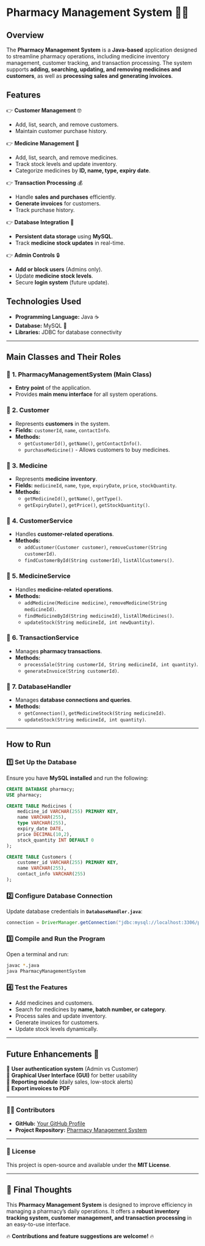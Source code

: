 # **Pharmacy Management System** 🏥💊

## **Overview**
The **Pharmacy Management System** is a **Java-based** application designed to streamline pharmacy operations, including medicine inventory management, customer tracking, and transaction processing. The system supports **adding, searching, updating, and removing medicines and customers**, as well as **processing sales and generating invoices**.

## **Features**
👉 **Customer Management** 🤓  
   - Add, list, search, and remove customers.  
   - Maintain customer purchase history.  

👉 **Medicine Management** 💊  
   - Add, list, search, and remove medicines.  
   - Track stock levels and update inventory.  
   - Categorize medicines by **ID, name, type, expiry date**.  

👉 **Transaction Processing** 💰  
   - Handle **sales and purchases** efficiently.  
   - **Generate invoices** for customers.  
   - Track purchase history.  

👉 **Database Integration** 📂  
   - **Persistent data storage** using **MySQL**.  
   - Track **medicine stock updates** in real-time.  

👉 **Admin Controls** 🔒  
   - **Add or block users** (Admins only).  
   - Update **medicine stock levels**.  
   - Secure **login system** (future update).  

## **Technologies Used**
- **Programming Language:** Java ☕  
- **Database:** MySQL 📂  
- **Libraries:** JDBC for database connectivity  

---

## **Main Classes and Their Roles**

### 📌 **1. PharmacyManagementSystem (Main Class)**
- **Entry point** of the application.  
- Provides **main menu interface** for all system operations.  

### 📌 **2. Customer**
- Represents **customers** in the system.  
- **Fields:** `customerId`, `name`, `contactInfo`.  
- **Methods:**  
  - `getCustomerId()`, `getName()`, `getContactInfo()`.  
  - `purchaseMedicine()` - Allows customers to buy medicines.  

### 📌 **3. Medicine**
- Represents **medicine inventory**.  
- **Fields:** `medicineId`, `name`, `type`, `expiryDate`, `price`, `stockQuantity`.  
- **Methods:**  
  - `getMedicineId()`, `getName()`, `getType()`.  
  - `getExpiryDate()`, `getPrice()`, `getStockQuantity()`.  

### 📌 **4. CustomerService**
- Handles **customer-related operations**.  
- **Methods:**  
  - `addCustomer(Customer customer)`, `removeCustomer(String customerId)`.  
  - `findCustomerById(String customerId)`, `listAllCustomers()`.  

### 📌 **5. MedicineService**
- Handles **medicine-related operations**.  
- **Methods:**  
  - `addMedicine(Medicine medicine)`, `removeMedicine(String medicineId)`.  
  - `findMedicineById(String medicineId)`, `listAllMedicines()`.  
  - `updateStock(String medicineId, int newQuantity)`.  

### 📌 **6. TransactionService**
- Manages **pharmacy transactions**.  
- **Methods:**  
  - `processSale(String customerId, String medicineId, int quantity)`.  
  - `generateInvoice(String customerId)`.  

### 📌 **7. DatabaseHandler**
- Manages **database connections and queries**.  
- **Methods:**  
  - `getConnection()`, `getMedicineStock(String medicineId)`.  
  - `updateStock(String medicineId, int quantity)`.  

---

## **How to Run**
### **1️⃣ Set Up the Database**
Ensure you have **MySQL installed** and run the following:
```sql
CREATE DATABASE pharmacy;
USE pharmacy;

CREATE TABLE Medicines (
    medicine_id VARCHAR(255) PRIMARY KEY,
    name VARCHAR(255),
    type VARCHAR(255),
    expiry_date DATE,
    price DECIMAL(10,2),
    stock_quantity INT DEFAULT 0
);

CREATE TABLE Customers (
    customer_id VARCHAR(255) PRIMARY KEY,
    name VARCHAR(255),
    contact_info VARCHAR(255)
);
```

### **2️⃣ Configure Database Connection**
Update database credentials in **`DatabaseHandler.java`**:
```java
connection = DriverManager.getConnection("jdbc:mysql://localhost:3306/pharmacy", "your_username", "your_password");
```

### **3️⃣ Compile and Run the Program**
Open a terminal and run:
```sh
javac *.java
java PharmacyManagementSystem
```

### **4️⃣ Test the Features**
- Add medicines and customers.
- Search for medicines by **name, batch number, or category**.
- Process sales and update inventory.
- Generate invoices for customers.
- Update stock levels dynamically.

---

## **Future Enhancements 🚀**
🔹 **User authentication system** (Admin vs Customer)  
🔹 **Graphical User Interface (GUI)** for better usability  
🔹 **Reporting module** (daily sales, low-stock alerts)  
🔹 **Export invoices to PDF**  

---

### **👨‍💻 Contributors**
- **GitHub:** [Your GitHub Profile](https://github.com/smnxie)  
- **Project Repository:** [Pharmacy Management System](https://github.com/smnxie/pharmacy-java)  

---

### **📝 License**
This project is open-source and available under the **MIT License**.

---

## **📢 Final Thoughts**
This **Pharmacy Management System** is designed to improve efficiency in managing a pharmacy’s daily operations. It offers a **robust inventory tracking system, customer management, and transaction processing** in an easy-to-use interface.

🔥 **Contributions and feature suggestions are welcome!** 🔥


